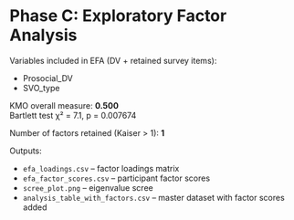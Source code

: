 # Phase C: Exploratory Factor Analysis

Variables included in EFA (DV + retained survey items):
- Prosocial_DV
- SVO_type

KMO overall measure: **0.500**  
Bartlett test χ² = 7.1, p = 0.007674

Number of factors retained (Kaiser > 1): **1**

Outputs:
- `efa_loadings.csv` – factor loadings matrix
- `efa_factor_scores.csv` – participant factor scores
- `scree_plot.png` – eigenvalue scree
- `analysis_table_with_factors.csv` – master dataset with factor scores added
